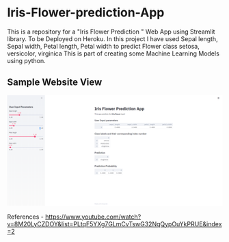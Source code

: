 # Iris-Flower-prediction-App
This is a repository for a "Iris Flower Prediction " Web App using Streamlit library. To be Deployed on Heroku.
In this project I have used Sepal length, Sepal width, Petal length, Petal width to predict Flower class setosa, versicolor, virginica
This is part of creating some Machine Learning Models using python.

## Sample Website View
![](https://github.com/ARGULASAISURAJ/Iris-Flower-prediction-App/blob/master/Iris_Flower_Prediction_App.PNG)


References -
https://www.youtube.com/watch?v=8M20LyCZDOY&list=PLtqF5YXg7GLmCvTswG32NqQypOuYkPRUE&index=2
